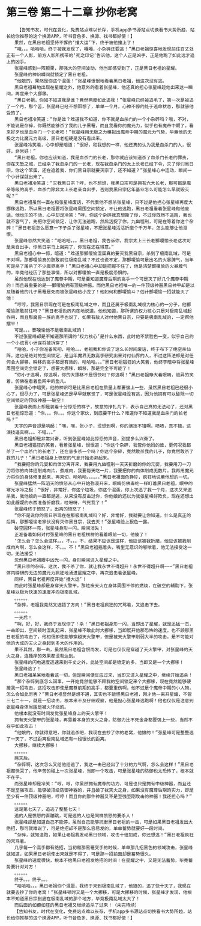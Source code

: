 # 第三卷 第二十二章 抄你老窝
        【告知书友，时代在变化，免费站点难以长存，手机app多书源站点切换看书大势所趋，站长给你推荐的这个换源APP，听书音色多、换源、找书都好使！】
       果然，在黑日老祖坚持不懈的‘撞大运’下，终于被他撞上了！
       “哦。。。哈哈哈，终于被我发现了，嘎嘎，小杂碎还要逃！”黑日老祖惊喜地发现前往百丈处正有一个人影，前方人影所携带的‘死之印记’告诉他，这个人正是凶手，正是他跑了如此远才追上的凶手。
       张星峰感到一阵颤栗，那强大的空间波动，他当即感受到了，正是黑日老祖的星耀。
       张星峰的神识瞬间就锁定了黑日老祖。
       “他娘的，果然是你这个混蛋！”张星峰恨恨地看着黑日老祖，他这次没有逃。
       黑日老祖蓦地出现在星耀之外，他意外的看着张星峰，他还真的担心张星峰趁他出来这一瞬间，再度来个大挪移。
       “黑日老祖，你知不知道我是谁？竟然两度如此追我！”张星峰已经被追毛了，第一次是被追了一个月，那个苦，张星峰已经不想回想了，单单一个月，心神不停的处于逃命状态，那就够他受的了。
       黑日老祖冷笑道：“你是谁？难道我不知道，你不就是血杀门的一个小杂碎吗？哦，不对，不能说是杂碎，你既然能够杀了我的儿子黑罨，而且我看你的魔元力，似乎也有魔帝中期了，看来好歹也是血杀门一个长老吧！”张星峰用无极之力模拟出魔帝中期的魔元力气势，毕竟他的无极之力比魔元力高级，黑日老祖硬是没有看出来。
       张星峰冷笑着，心中却是暗道：“很好，和我想的一样，他还真的认为我是血杀门的人，很好，非常好！”
       “黑日老祖，你也应该知道，我是血杀门的长老，那你就应该知道杀了血杀门长老的罪责，你在天堑之城，已经杀了我血杀门的一长老，现在我血杀门的太上长老已经下令，灭了你们黑日宗，你这个笨蛋，还在追着我，你们黑日宗就要灭宗了，还不知道？”张星峰心中连动，瞬间一个小计谋就出来了。
       黑日老祖冷笑道：“灭我黑日宗？哼，也不想想，我黑日宗可是拥有六大长老，那可都是魔帝等级的高手，血杀门除非太上长老亲自出手，否则我黑日宗亿年基业怎么可能怎么早就毁灭呢？”
       黑日老祖虽然一直在和张星峰废话，不代表他不想杀张星峰，只不过是他担心张星峰再度大挪移逃跑，所以黑日老祖要将张星峰周围空间锁定，不让他逃跑，黑日老祖看着张星峰和他废话，他也乐的不动，心中却是冷笑：“哼，你这个杂碎我真想撕了你，不过你既然不逃跑，我也就不客气了，先把你空间锁定，让你无法逃跑，然后活捉了你，九幽噬刑，可是在等着你这个杂碎！”黑日老祖怎么愿意一下子杀了张星峰，不把张星峰活活折磨个千万年，怎么能够让他泄恨。
       张星峰忽然大笑道：“哈哈哈。。。黑日老祖，我告诉你，我宗太上三长老酆嗄愉长老这次可是亲自出手，你黑日宗马上就完了，你现在还在得意。”
       黑日老祖心中一惊，暗道：“难道那酆嗄愉混蛋真的要灭我黑日宗，杀到了极南乱域，可是不对啊，那酆嗄愉真的胆敢前往极南乱域？不过也说不定，那酆嗄愉可是出名的火暴脾气，当年可是杀了屠杀了不少魔界高手！”黑日老祖心中却是把握不住了，他是清楚酆嗄愉的火暴脾气的，毕竟他经历了那些事情，所以对酆嗄愉一直是极度恐惧的。
       虽然他现在也达到了魔尊中期，可是要知道魔尊后期的高手一个可是灭了好几个魔尊中期的！而且最重要的是——酆嗄愉拥有顶级神器，而他黑日老祖唯一的一件顶级神器黑日神甲却是以及随着他的儿子黑罨是死而被张星峰给小龙了！他如何和酆嗄愉斗？估计酆嗄愉一招就能灭了他！
       “哼哼，我黑日宗现在可是在极南乱域之中，而且还属于极南乱域权力核心的一分子，他酆嗄愉胆敢前往吗？”黑日老祖色厉内荏地说道。他也知道，那所谓的权力核心只是对极南乱域起作用，而且那魔兽一族的高手也说了，如果有敌人对付他黑日宗，只要是极南乱域的，一定帮他摆平！
       可是。。。酆嗄愉他不是极南乱域的！
       不过张星峰却是不知道那所谓的‘权力核心’是什么东西，此时他不禁脸色一变，似乎自己的一个小谎言小计谋将被拆穿了！
       “哈哈，小子你准备死吧，哈哈。。。老祖我和你说了这么长时间废话，终于布下了绝空杀仙阵，这也是绝对的空间锁定，是当年魔界无数高手研究出来对付仙界的人，不过这阵法却是对任何会大挪移，瞬移的高手都是有效的，哈哈哈。。。”黑日老祖猖狂的大笑着，他终于暗中将张星峰周围空间完全锁定了，想要大挪移，瞬移，那是完全不可能了！
       “你小子逃啊，你逃啊，你的大挪移不是很快吗？你逃啊！”黑日老祖睁大着眼睛，诡异的笑着，仿佛在看着鱼网中的鱼儿。
       张星峰心中暗笑，他的神识可是比黑日老祖在质量上都要强上一些，虽然黑日老祖已经很小心了，很尽力了，可是张星峰还是早早就察觉了，可是张星峰没有逃，因为他拥有可以破除一切空间锁定的顶级神器——破空！
       张星峰表面上却是装着十分惊恐的样子，故意的挣扎几下，表示自己真的无法动了，还对黑日老祖惊恐道：“你。。。你。。。你这个家伙，到底要干什么？难道你不知道我是血杀门的长老吗？”
       天宇的声音却是响起：“嘿，嘿，张小子，没想到啊，你的演技不错啊，啧啧，真不错，这演技逼真啊。。。不错。。。”
       黑日老祖却是非常兴奋，听到张星峰如此惊恐的声音，别提多么兴奋了。
       黑日老祖猖狂的笑着，看着张星峰，恨恨道：“你这个杂碎，我管你他妈的谁，更何况我都杀了一个血杀门的长老了，还在意多杀一个吗？你这个杂碎，竟然敢杀我的儿子，你竟然敢杀了我的儿子！”黑日老祖身上愤怒的气息开始澎湃起来。
       “我要把你的元婴和肉体分离开来，我要用九幽噬刑一天天折磨的你的元婴，我要用刀一刀刀将你的肉体给削成肉片，煮成肉，我要每天吃一片，我要把你的肉体削成无数片，我再用魔元力将你的身体修复起来，再来切，哈哈哈。。。。。。”黑日老祖面色狰狞，疯狂地说着他想的一切。
       张星峰猛然一阵滔天的愤怒从心中开始弥漫开来，眼睛仿佛毒蛇一样盯着黑日老祖，眼中的寒光冰冷之极：“很好，非常好，你这个垃圾，你这个混蛋，你上次追了我一个月，这次又来追杀我，我他娘的一直都是逃，从来没有反击过你，你他娘的还以为我张星峰好欺负，现在还想出如此龌龊的东西准备折磨我，哇呀呀，气死我了！”
       张星峰终于愤怒了，出离的愤怒了！
       “你不是说你的黑日宗现在在那极南乱域吗？好，非常好，我就要让你知道，什么是真正的后悔，那酆嗄愉老家伙没有灭你黑日宗，我去灭！”张星峰脸上狠色一露。
       破空圆环一亮，张星峰身形一闪，瞬间消失！
       正准备着如何对付张星峰的黑日老祖楞楞的看着眼前一切，他傻了！
       ‘怎么会？怎么会这样。。。不。。。不，结果不应该是这样，他应该被我折磨，他应该被我削成肉片啊，怎么会这样，不。。。不！“黑日老祖摇着头，嘴里无意识的嘟哝着，他无法接受这一切，无法接受！
       忽然黑日老祖眼中凶光一闪，身形瞬间进入星耀之中。
       “黑日宗的杂碎，这次，我不杀了你，就让我永世不得超升！永世不得超升啊~~~”黑日老祖体内磅礴的无边的魔元力疯狂地涌进星耀之中，再次追击着张星峰。
       同样，黑日老祖再度开始‘撞大运’！
       而此时张星峰却是身穿天火擎甲，那炫疾天火在身体周围不停的燃烧，在破空的辅助下，张星峰以极为快速的速度冲向极南乱域。
       。。。。。。
       “杂碎，老祖我竟然又选错了方向！”黑日老祖疯狂的咒骂着，又追击下去。
       。。。。。。
       一天后！
       “啊，好，好，我终于发现你了！杀！”黑日老祖身形一闪，当即出了星耀，就是迅猛一击，一击即出，空间顿时混乱起来，张星峰不敢此时大挪移，当即展开他那恐怖的速度，也不顾那黑日老祖的攻击了，他相信即使能够穿越天火擎甲，但是被天火擎甲削弱大半的攻击，是不可能对他的大成的天火之身起到多大的作用的。
       果不其然，那一击，虽然黑日老祖含恨而发，可是也仅仅是穿越了天火擎甲，对张星峰的天火之身，连搔痒的效果都没有达到。
       张星峰的闪电速度迅速来到千丈之外，此处空间却是稳定的多，当即又是一个大挪移！
       张星峰逃了！
       黑日老祖呆呆地看着这一切，但是瞬间便反应过来，当即又进入星耀之中，继续开始追杀！
       “那个杂碎到底怎么回事，一开始竟然能够不顾我的空间锁定来个大挪移，现在竟然能够硬接我一招攻击，这招攻击即使是魔尊前期的高手，都要重伤啊，他不过是个魔帝中期的小人物，怎么会如此厉害？”黑日老祖显然是想不通，其实也不能怪黑日老祖，刚才他一离开星耀，不管三七二十一，就是一招攻击，根本来不及仔细观察，他是担心张星峰逃跑啊！他也仅仅是注意到张星峰身体周围是被火环绕的。
       他根本就没有时间发觉张星峰身上的天火擎甲！
       拥有天火擎甲的张星峰，再靠着本身的天火之身，防御力比不死金身都要强上一些，当然不在乎如此攻击！
       “他娘的，你就得意吧，你就追杀吧，我现在去抄了你的老窝，他娘的！”张星峰可是整整逃了一天了，不过距离极南乱域还有一段很长的距离。
       大挪移，继续大挪移！
       。。。。。。
       两天后。
       “杂碎啊，这次怎么又给他给逃了，我这一击已经出了十分的力气啊，怎么会这样！”黑日老祖都快哭了，他辛苦的碰上一次张星峰，当即一个攻击，可是张星峰的防御也太恐怖了，根本就不在乎。
       而张星峰却是冷笑：“哼，哼，你虽然拥有魔尊的功力，可是也只是拥有中级神器，而且还不是至强攻击，能够破顶级防御神器的，并且破了我天火之身，如果没有魔尊后期的实力，却是至少有一件顶级神器吧，哼哼！而且你的那件神器又不是至强至刚攻击的神器！我还担心吗？”
       。。。。。。
       这是第七天了，追逃了整整七天！
       追的人是愤怒的直蹦跳，可是逃的人也是同样愤怒的要杀人！
       张星峰却是知道自己不能停，虽然自己能够抗衡黑日老祖的一击，可是如果黑日老祖发出大绝招，那可就难说了，可是绝招却不是那么容易发的，单单蓄势就要好一段时间。
       “杂碎，就知道跑，如果让老祖我发动黑日领域，攻击十倍加成，你还想逃！”黑日老祖疯狂的咒骂着。
       几乎每一个高手都有绝招，当初和那黑罨交手的时候，单单那几招黑色的领域攻击，张星峰就知道，如果黑日老祖使出来就是不得了，可是那一招前面却是蓄势很久。
       张星峰的速度很快，根本不给黑日老祖发绝招的时间！在星耀之中，又是无法蓄势，毕竟蓄势要针对对方！
       。。。。。。
       终于。。。终于。。。
       “哈哈哈。。。黑日老祖你个混蛋，我终于来到极南乱域了，他娘的，追了快十天了，我现在就要去抄了你的老窝！”张星峰顿时又是一个大挪移，可是大挪移的时候，张星峰才发现，他根本不知道黑日宗到底在极南乱域的那个地方，毕竟极南乱域太大了！
       而后面的如癫如狂的黑日老祖又继续追杀了过来！（未完待续）
       【告知书友，时代在变化，免费站点难以长存，手机app多书源站点切换看书大势所趋，站长给你推荐的这个换源APP，听书音色多、换源、找书都好使！】